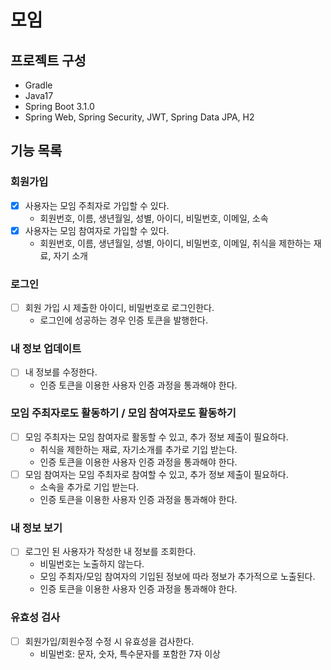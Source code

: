 # 모임
## 프로젝트 구성
* Gradle
* Java17
* Spring Boot 3.1.0
* Spring Web, Spring Security, JWT, Spring Data JPA, H2

## 기능 목록
### 회원가입
* [x] 사용자는 모임 주최자로 가입할 수 있다.
  * 회원번호, 이름, 생년월일, 성별, 아이디, 비밀번호, 이메일, 소속
* [x] 사용자는 모임 참여자로 가입할 수 있다.
  * 회원번호, 이름, 생년월일, 성별, 아이디, 비밀번호, 이메일, 취식을 제한하는 재료, 자기 소개
### 로그인
* [ ] 회원 가입 시 제출한 아이디, 비밀번호로 로그인한다.
  * 로그인에 성공하는 경우 인증 토큰을 발행한다. 

### 내 정보 업데이트
* [ ] 내 정보를 수정한다.
  * 인증 토큰을 이용한 사용자 인증 과정을 통과해야 한다.

### 모임 주최자로도 활동하기 / 모임 참여자로도 활동하기
* [ ] 모임 주최자는 모임 참여자로 활동할 수 있고, 추가 정보 제출이 필요하다.
  * 취식을 제한하는 재료, 자기소개를 추가로 기입 받는다.
  * 인증 토큰을 이용한 사용자 인증 과정을 통과해야 한다.
* [ ] 모임 참여자는 모임 주최자로 참여할 수 있고, 추가 정보 제출이 필요하다.
  * 소속을 추가로 기입 받는다.
  * 인증 토큰을 이용한 사용자 인증 과정을 통과해야 한다.

### 내 정보 보기
* [ ] 로그인 된 사용자가 작성한 내 정보를 조회한다.
  * 비밀번호는 노출하지 않는다.
  * 모임 주최자/모임 참여자의 기입된 정보에 따라 정보가 추가적으로 노출된다.
  * 인증 토큰을 이용한 사용자 인증 과정을 통과해야 한다.

### 유효성 검사
* [ ] 회원가입/회원수정 수정 시 유효성을 검사한다.
  * 비밀번호: 문자, 숫자, 특수문자를 포함한 7자 이상
